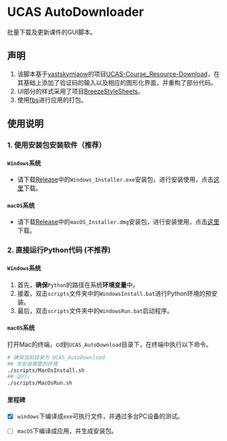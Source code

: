 # UCAS AutoDownloader

批量下载及更新课件的GUI脚本。

## 声明

1. 该脚本基于[vastskymiaow](https://github.com/vastskymiaow)的项目[UCAS-Course_Resource-Download](https://github.com/vastskymiaow/UCAS-Course_Resource-Download)，在其基础上添加了验证码的输入以及相应的图形化界面，并重构了部分代码。
2. UI部分的样式采用了项目[BreezeStyleSheets](https://github.com/Alexhuszagh/BreezeStyleSheets)。
3. 使用[fbs](https://build-system.fman.io/)进行应用的打包。

## 使用说明

### 1. 使用安装包安装软件（推荐）

#### `Windows`系统

* 请下载[Release](https://github.com/flamywhale/UCAS_AutoDownload/releases)中的`Windows_Installer.exe`安装包，进行安装使用，点击[这里](https://github.com/flamywhale/UCAS_AutoDownload/releases/download/version0.1/Windows_Installer.exe)下载。

#### `macOS`系统

* 请下载[Release](https://github.com/flamywhale/UCAS_AutoDownload/releases)中的`macOS_Installer.dmg`安装包，进行安装使用，点击[这里](https://github.com/flamywhale/UCAS_AutoDownload/releases/download/version0.1/macOS_Installer.dmg)下载。

### 2. 直接运行Python代码 (不推荐)

#### `Windows`系统

1. 首先，**确保**`Python`的路径在系统**环境变量**中。
2. 接着，双击`scripts`文件夹中的`WindowsInstall.bat`进行Python环境的预安装。
3. 最后，双击`scripts`文件夹中的`WindowsRun.bat`启动程序。

#### `macOS`系统

打开Mac的终端，cd到`UCAS_AutoDownload`目录下，在终端中执行以下命令。
``` bash
# 确保当前目录为 UCAS_AutoDownload
## 先安装需要的环境
./scripts/MacOsInstall.sh
## 运行↓
./scripts/MacOsRun.sh
```

#### 里程碑

* [x] `windows`下编译成`exe`可执行文件，并通过多台PC设备的测试。
* [ ] `macOS`下编译成应用，并生成安装包。

